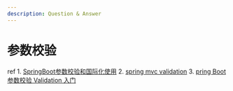 ```yaml
---
description: Question & Answer
---
```


# 参数校验

ref 1. [SpringBoot参数校验和国际化使用](https://www.jianshu.com/p/46eda1f96abe) 2. [spring mvc validation](https://www.jianshu.com/p/bcc5a3c86480) 3. [pring Boot 参数校验 Validation 入门](https://mp.weixin.qq.com/s/s7ATY6FMcWnAFfFqDEAohg)

